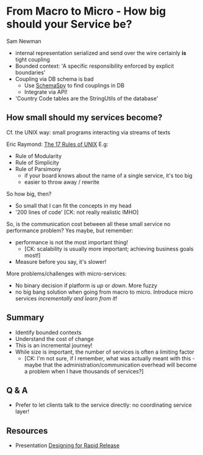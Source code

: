 From Macro to Micro - How big should your Service be?
=====================================================
Sam Newman

* internal representation serialized and send over the wire certainly **is** tight coupling
* Bounded context: 'A specific responsibility enforced by explicit boundaries'
* Coupling via DB schema is bad
  - Use [SchemaSpy](http://schemaspy.sourceforge.net/) to find couplings in DB
  - Integrate via API!
* 'Country Code tables are the StringUtils of the database'

How small should my services become?
------------------------------------

Cf. the UNIX way: small programs interacting via streams of texts

Eric Raymond: [The 17 Rules of UNIX](http://en.wikipedia.org/wiki/Unix_philosophy#Eric_Raymond.E2.80.99s_17_Unix_Rules)
E.g:

* Rule of Modularity
* Rule of Simplicity
* Rule of Parsimony
  - if your board knows about the name of a single service, it's too big
  - easier to throw away / rewrite

So how big, then?

* So small that I can fit the concepts in my head
* '200 lines of code' [CK: not really realistic IMHO]

So, is the communication cost between all these small service no performance problem?
Yes maybe, but remember:

* performance is not the most important thing!
  - [CK: scalability is usually more important; achieving business goals most!]
* Measure before you say, it's slower!

More problems/challenges with micro-services:

* No binary decision if platform is *up* or *down*. More fuzzy
* no big bang solution when going from macro to micro. Introduce micro services *incrementally and learn from it*!

Summary
-------
* Identify bounded contexts
* Understand the cost of change
* This is an incremental journey!
* While size is important, the number of services is often a limiting factor
  - [CK: I'm not sure, if I remember, what was actually meant with this - maybe that the administration/communication overhead will become a problem when I have thousands of services?]

Q & A
-----
* Prefer to let clients talk to the service directly: no coordinating service layer!

Resources
---------
* Presentation [Designing for Rapid Release](http://vimeo.com/47515968)